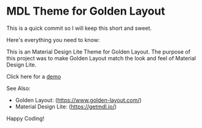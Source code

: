 # MDL Theme for Golden Layout

This is a quick commit so I will keep this short and sweet. 

Here's everything you need to know: 

This is an Material Design Lite Theme for Golden Layout. The purpose of this project was to make Golden Layout match the look and feel of Material Design Lite.

Click here for a [demo](http://plnkr.co/edit/mc0sVv?p=preview)

See Also: 
* Golden Layout: (https://www.golden-layout.com/)
* Material Design Lite: (https://getmdl.io/)

Happy Coding!
